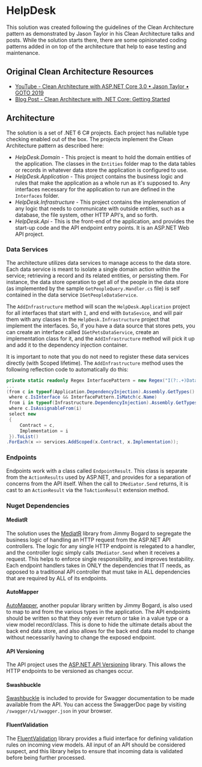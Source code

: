 # HelpDesk

This solution was created following the guidelines of the Clean Architecture pattern as demonstrated by Jason Taylor in his Clean Architecture talks and posts. While the solution starts there, there are some opinionated coding patterns added in on top of the architecture that help to ease testing and maintenance.

## Original Clean Architecture Resources

-   [YouTube - Clean Architecture with ASP.NET Core 3.0 • Jason Taylor • GOTO 2019](https://www.youtube.com/watch?v=dK4Yb6-LxAk)
-   [Blog Post - Clean Architecture with .NET Core: Getting Started](https://jasontaylor.dev/clean-architecture-getting-started/)

## Architecture

The solution is a set of .NET 6 C# projects. Each project has nullable type checking enabled out of the box. The projects implement the Clean Architecture pattern as described here:

-   _HelpDesk.Domain_ - This project is meant to hold the domain entities of the application. The classes in the `Entities` folder map to the data tables or records in whatever data store the application is configured to use.
-   _HelpDesk.Application_ - This project contains the business logic and rules that make the application as a whole run as it's supposed to. Any interfaces necessary for the application to run are defined in the `Interfaces` folder.
-   _HelpDesk.Infrastructure_ - This project contains the implemenation of any logic that needs to communicate with outside entities, such as a database, the file system, other HTTP API's, and so forth.
-   _HelpDesk.Api_ - This is the front-end of the application, and provides the start-up code and the API endpoint entry points. It is an ASP<nowiki/>.NET Web API project.

### Data Services

The architecture utilizes data services to manage access to the data store. Each data service is meant to isolate a single domain action within the service; retrieving a record and its related entities, or persisting them. For instance, the data store operation to get all of the people in the data store (as implemented by the sample `GetPeopleQuery.Handler.cs` file) is self contained in the data service `IGetPeopleDataService`.

The `AddInfrastructure` method will scan the `HelpDesk.Application` project for all interfaces that start with `I`, and end with `DataSevice`, and will pair them with any classes in the `HelpDesk.Infrastructure` project that implement the interfaces. So, if you have a data source that stores pets, you can create an interface called `IGetPetsDataService`, create an implementation class for it, and the `AddInfrastructure` method will pick it up and add it to the dependency injection container.

It is important to note that you do not need to register these data services directly (with Scoped lifetime). The `AddInfrastructure` method uses the following reflection code to automatically do this:

```C#
private static readonly Regex InterfacePattern = new Regex("I(?:.+)DataService", RegexOptions.Compiled);
...
(from c in typeof(Application.DependencyInjection).Assembly.GetTypes()
 where c.IsInterface && InterfacePattern.IsMatch(c.Name)
 from i in typeof(Infrastructure.DependencyInjection).Assembly.GetTypes()
 where c.IsAssignableFrom(i)
 select new
 {
     Contract = c,
     Implementation = i
 }).ToList()
.ForEach(x => services.AddScoped(x.Contract, x.Implementation));
```

### Endpoints

Endpoints work with a class called `EndpointResult`. This class is separate from the `ActionResults` used by ASP<nowiki/>.NET, and provides for a separation of concerns from the API itself. When the call to `IMediator.Send` returns, it is cast to an `ActionResult` via the `ToActionResult` extension method.

### Nuget Dependencies

#### MediatR

The solution uses the [MediatR](https://github.com/jbogard/MediatR) library from Jimmy Bogard to segregate the business logic of handling an HTTP request from the ASP<nowiki/>.NET API controllers. The logic for any single HTTP endpoint is relegated to a handler, and the controller logic simply calls `IMediator.Send` when it receives a request. This helps to enforce single responsibility, and improves testability. Each endpoint handlers takes in ONLY the dependencies that IT needs, as opposed to a traditional API controller that must take in ALL dependencies that are required by ALL of its endpoints.

#### AutoMapper

[AutoMapper](https://github.com/AutoMapper/AutoMapper), another popular library written by Jimmy Bogard, is also used to map to and from the various types in the application. The API endpoints should be written so that they only ever return or take in a value type or a view model record/class. This is done to hide the ultimate details about the back end data store, and also allows for the back end data model to change without necessarily having to change the exposed endpoint.

#### API Versioning

The API project uses the [ASP.NET API Versioning](https://github.com/dotnet/aspnet-api-versioning) library. This allows the HTTP endpoints to be versioned as changes occur.

#### Swashbuckle

[Swashbuckle](https://github.com/domaindrivendev/Swashbuckle.AspNetCore) is included to provide for Swagger documentation to be made available from the API. You can access the SwaggerDoc page by visiting `/swagger/v1/swagger.json` in your browser.

#### FluentValidation

The [FluentValidation](https://fluentvalidation.net/) library provides a fluid interface for defining validation rules on incoming view models. All input of an API should be considered suspect, and this library helps to ensure that incoming data is validated before being further processed.
